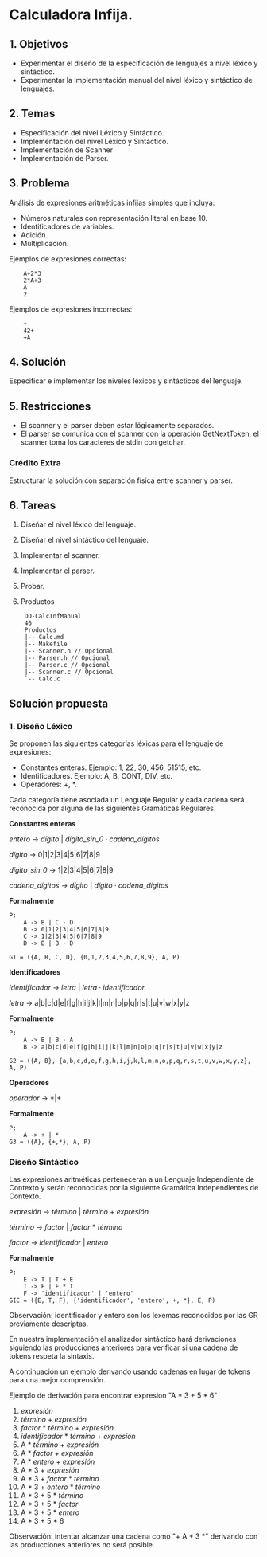 # Calculadora Infija.

## 1. Objetivos

* Experimentar el diseño de la especificación de lenguajes a nivel léxico y
sintáctico.
* Experimentar la implementación manual del nivel léxico y sintáctico de
lenguajes.

## 2. Temas

* Especificación del nivel Léxico y Sintáctico.
* Implementación del nivel Léxico y Sintáctico.
* Implementación de Scanner
* Implementación de Parser.
  
## 3. Problema

Análisis de expresiones aritméticas infijas simples que incluya:

* Números naturales con representación literal en base 10.
* Identificadores de variables.
* Adición.
* Multiplicación.

Ejemplos de expresiones correctas:

        A+2*3
        2*A+3
        A
        2

Ejemplos de expresiones incorrectas:

        +
        42+
        +A

## 4. Solución
Especificar e implementar los niveles léxicos y sintácticos del lenguaje.

## 5. Restricciones
* El scanner y el parser deben estar lógicamente separados.
* El parser se comunica con el scanner con la operación GetNextToken, el
scanner toma los caracteres de stdin con getchar.

### Crédito Extra
Estructurar la solución con separación física entre scanner
y parser.

## 6. Tareas
1. Diseñar el nivel léxico del lenguaje.
2. Diseñar el nivel sintáctico del lenguaje.
3. Implementar el scanner.
4. Implementar el parser.
5. Probar.
7. Productos

        DD-CalcInfManual
        46
        Productos
        |-- Calc.md
        |-- Makefile
        |-- Scanner.h // Opcional
        |-- Parser.h // Opcional
        |-- Parser.c // Opcional
        |-- Scanner.c // Opcional
        `-- Calc.c

## Solución propuesta

### 1. Diseño Léxico
Se proponen las siguientes categorías léxicas para el lenguaje de expresiones:

* Constantes enteras. Ejemplo: 1, 22, 30, 456, 51515, etc.
* Identificadores. Ejemplo: A, B, CONT, DIV, etc.
* Operadores: +, *.

Cada categoría tiene asociada un Lenguaje Regular y cada cadena será reconocida por alguna de las siguientes Gramáticas Regulares.

**Constantes enteras**

  *entero* -> *dígito* | *dígito_sin_0* · *cadena_dígitos*

  *dígito* -> 0|1|2|3|4|5|6|7|8|9

  *dígito_sin_0* -> 1|2|3|4|5|6|7|8|9

  *cadena_dígitos* -> *dígito* | *dígito* · *cadena_dígitos*

**Formalmente**
    
    P:
        A -> B | C · D
        B -> 0|1|2|3|4|5|6|7|8|9
        C -> 1|2|3|4|5|6|7|8|9
        D -> B | B · D

    G1 = ({A, B, C, D}, {0,1,2,3,4,5,6,7,8,9}, A, P)

**Identificadores**

  *identificador* -> *letra* | *letra* · *identificador*

  *letra* -> a|b|c|d|e|f|g|h|i|j|k|l|m|n|o|p|q|r|s|t|u|v|w|x|y|z

**Formalmente**

    P:
        A -> B | B · A
        B -> a|b|c|d|e|f|g|h|i|j|k|l|m|n|o|p|q|r|s|t|u|v|w|x|y|z

    G2 = ({A, B}, {a,b,c,d,e,f,g,h,i,j,k,l,m,n,o,p,q,r,s,t,u,v,w,x,y,z}, A, P)

**Operadores**
 
 *operador* -> *|+

 **Formalmente**
    
    P:
        A -> + | *
    G3 = ({A}, {+,*}, A, P)

### Diseño Sintáctico

Las expresiones aritméticas pertenecerán a un Lenguaje Independiente de Contexto y serán reconocidas por la siguiente Gramática Independientes de Contexto.

*expresión* -> *término* | *término* + *expresión*

*término* -> *factor* | *factor* * *término*

*factor* -> *identificador* | *entero*

**Formalmente**

    P:
        E -> T | T + E
        T -> F | F * T
        F -> 'identificador' | 'entero'
    GIC = ({E, T, F}, {'identificador', 'entero', +, *}, E, P)

Observación: identificador y entero son los lexemas reconocidos por las GR previamente descriptas.

En nuestra implementación el analizador sintáctico hará derivaciones siguiendo las producciones anteriores para verificar si una cadena de tokens respeta la sintaxis.

A continuación un ejemplo derivando usando cadenas en lugar de tokens para una mejor comprensión.

Ejemplo de derivación para encontrar expresion "A * 3 + 5 * 6"

1. *expresión*
2. *término* + *expresión* 
3. *factor* * *término* + *expresión*
4. *identificador* * *término* + *expresión*
5. A * *término* + *expresión*
6. A * *factor* + *expresión*
7. A * *entero* + *expresión*
8. A * 3 + *expresión*
9. A * 3 + *factor* * *término*
10. A * 3 + *entero* * *término*
11. A * 3 + 5 * *término*
12. A * 3 + 5 * *factor*
13. A * 3 + 5 * *entero*
14. A * 3 + 5 * 6

Observación: intentar alcanzar una cadena como "+ A + 3 *" derivando con las producciones anteriores no será posible.